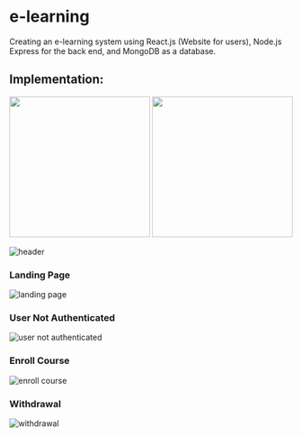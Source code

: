 # e-learning
Creating an e-learning system using React.js (Website for users), Node.js Express for the back end, and MongoDB as a database. 

## Implementation:
<div>
  <img src="https://github.com/HseinKt/e-learning/assets/120685276/a3524d4f-30df-4274-ad0c-d27416622cf0.jpg" width="250">
  <img src="https://github.com/HseinKt/e-learning/assets/120685276/9794dbe1-f2be-4668-be39-f7bcb66f20ee.jpg" width="250">
</div>

![header](https://github.com/HseinKt/e-learning/assets/120685276/1ccd0670-0ffc-4dc8-8385-4053993dc1bb)

### Landing Page

![landing page](https://github.com/HseinKt/e-learning/assets/120685276/722951f6-8b62-412b-8d24-95978e4c27b6)

### User Not Authenticated

![user not authenticated](https://github.com/HseinKt/e-learning/assets/120685276/61d6d3b1-ca58-40c0-b31b-2a8ab4fbad40)

### Enroll Course

![enroll course](https://github.com/HseinKt/e-learning/assets/120685276/fc861e36-f12d-4286-a5f3-11c54cf5f3d4)

### Withdrawal 

![withdrawal](https://github.com/HseinKt/e-learning/assets/120685276/ccdd316b-3708-4610-a524-0e2ed70d8f1d)
